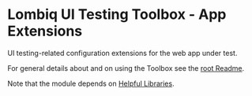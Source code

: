 # Lombiq UI Testing Toolbox - App Extensions

UI testing-related configuration extensions for the web app under test.

For general details about and on using the Toolbox see the [root Readme](../Readme.md).

Note that the module depends on [Helpful Libraries](https://github.com/Lombiq/Helpful-Libraries).
